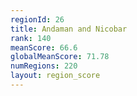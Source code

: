 ```yaml
---
regionId: 26
title: Andaman and Nicobar
rank: 140
meanScore: 66.6
globalMeanScore: 71.78
numRegions: 220
layout: region_score
---
```

